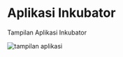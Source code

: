 # Aplikasi Inkubator
Tampilan Aplikasi Inkubator


![tampilan aplikasi](https://github.com/rozaksn/Inkubator/assets/100182380/68d53f8e-bb46-47b0-a9b2-b53e4c520d74)
